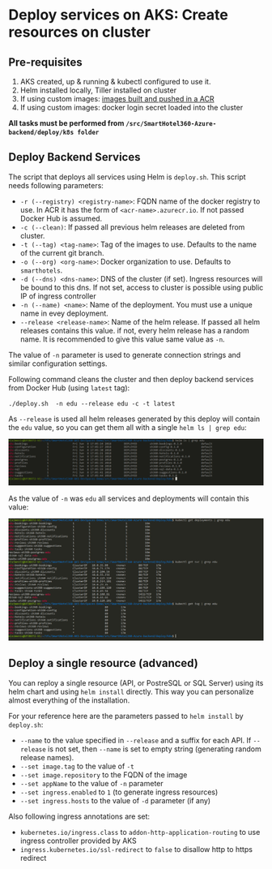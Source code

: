 # Deploy services on AKS: Create resources on cluster

## Pre-requisites

1. AKS created, up & running & kubectl configured to use it.
2. Helm installed locally, Tiller installed on cluster
3. If using custom images: [images built and pushed in a ACR](./build-and-push.md)
4. If using custom images: docker login secret loaded into the cluster

**All tasks must be performed from `/src/SmartHotel360-Azure-backend/deploy/k8s folder`**

## Deploy Backend Services

The script that deploys all services using Helm is `deploy.sh`. This script needs following parameters:

* `-r (--registry) <registry-name>`: FQDN name of the docker registry to use. In ACR it has the form of `<acr-name>.azurecr.io`. If not passed Docker Hub is assumed.
* `-c (--clean)`: If passed all previous helm releases are deleted from cluster.
* `-t (--tag) <tag-name>`: Tag of the images to use. Defaults to the name of the current git branch.
* `-o (--org) <org-name>`: Docker organization to use. Defaults to `smarthotels`.
* `-d (--dns) <dns-name>`: DNS of the cluster (if set). Ingress resources will be bound to this dns. If not set, access to cluster is possible using public IP of ingress controller
* `-n (--name) <name>`: Name of the deployment. You must use a unique name in evey deployment.
* `--release <release-name>`: Name of the helm release. If passed all helm releases contains this value. if not, every helm release has a random name. It is recommended to give this value same value as `-n`.

The value of `-n` parameter is used to generate connection strings and similar configuration settings.

Following command cleans the cluster and then deploy backend services from Docker Hub (using `latest` tag):

```
./deploy.sh  -n edu --release edu -c -t latest
```

As `--release` is used all helm releases generated by this deploy will contain the `edu` value, so you can get them all with a single `helm ls | grep edu`:

![helm ls output](./helm-ls.png)

As the value of `-n` was `edu` all services and deployments will contain this value:

![kubectl get deployments output](./kubectl-get-resources.png)

## Deploy a single resource (advanced)

You can reploy a single resource (API, or PostreSQL or SQL Server) using its helm chart and using `helm install` directly. This way you can personalize almost everything of the installation.

For your reference here are the parameters passed to `helm install` by `deploy.sh`:

* `--name` to the value specified in `--release` and a suffix for each API. If `--release` is not set, then `--name` is set to empty string (generating random release names).
* `--set image.tag` to the value of `-t`
* `--set image.repository` to the FQDN of the image
* `--set appName` to the value of `-n` parameter
* `--set ingress.enabled` to `1` (to generate ingress resources)
* `--set ingress.hosts` to the value of `-d` parameter (if any)

Also following ingress annotations are set:

* `kubernetes.io/ingress.class` to `addon-http-application-routing` to use ingress controller provided by AKS
* `ingress.kubernetes.io/ssl-redirect` to `false` to disallow http to https redirect
